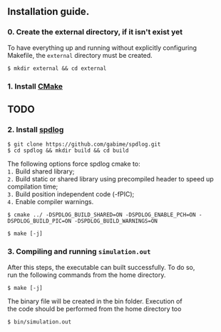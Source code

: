 ## Installation guide.

### 0. Create the external directory, if it isn't exist yet

To have everything up and running without explicitly configuring \
Makefile, the `external` directory must be created.

```console
$ mkdir external && cd external
```

### 1. Install [CMake](https://cmake.org/)

## TODO

### 2. Install [spdlog](https://github.com/gabime/spdlog)

```console
$ git clone https://github.com/gabime/spdlog.git
$ cd spdlog && mkdir build && cd build
```

The following options force spdlog cmake to: \
  `1.` Build shared library; \
  `2.` Build static or shared library using precompiled header to speed up compilation time; \
  `3.` Build position independent code (-fPIC); \
  `4.` Enable compiler warnings.

```console
$ cmake ../ -DSPDLOG_BUILD_SHARED=ON -DSPDLOG_ENABLE_PCH=ON -DSPDLOG_BUILD_PIC=ON -DSPDLOG_BUILD_WARNINGS=ON

$ make [-j]
```

### 3. Compiling and running `simulation.out`

After this steps, the executable can built successfully. To do so, \
run the following commands from the home directory.

```console
$ make [-j]
```

The binary file will be created in the bin folder. Execution of \
the code should be performed from the home directory too

```console
$ bin/simulation.out
```
